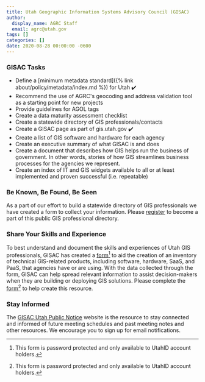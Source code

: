 ```yaml
---
title: Utah Geographic Information Systems Advisory Council (GISAC)
author:
  display_name: AGRC Staff
  email: agrc@utah.gov
tags: []
categories: []
date: 2020-08-28 00:00:00 -0600
---
```


### GISAC Tasks

- Define a [minimum metadata standard]({% link about/policy/metadata/index.md %}) for Utah ✔️
- Recommend the use of AGRC's geocoding and address validation tool as a starting point for new projects
- Provide guidelines for AGOL tags
- Create a data maturity assessment checklist
- Create a statewide directory of GIS professionals/contacts
- Create a GISAC page as part of gis.utah.gov ✔️
- Create a list of GIS software and hardware for each agency
- Create an executive summary of what GISAC is and does
- Create a document that describes how GIS helps run the business of government. In other words, stories of how GIS streamlines business processes for the agencies we represent.
- Create an index of IT and GIS widgets available to all or at least implemented and proven successful (i.e. repeatable)

### Be Known, Be Found, Be Seen

As a part of our effort to build a statewide directory of GIS professionals we have created a form to collect your information. Please [register](https://forms.gle/ea6iPCQ72xwEkRR18) to become a part of this public GIS professional directory.

### Share Your Skills and Experience

To best understand and document the skills and experiences of Utah GIS professionals, GISAC has created a [form](forms.gle/tsQvpCbTcUnzESx99)[^1] to aid the creation of an inventory of technical GIS-related products, including software, hardware, SaaS, and PaaS, that agencies have or are using. With the data collected through the form, GISAC can help spread relevant information to assist decision-makers when they are building or deploying GIS solutions. Please complete the [form](forms.gle/tsQvpCbTcUnzESx99)[^1] to help create this resource.

### Stay Informed

The [GISAC Utah Public Notice](https://utah.gov/pmn/sitemap/publicbody/2172.html) website is the resource to stay connected and informed of future meeting schedules and past meeting notes and other resources. We encourage you to sign up for email notifications.

[^1]: This form is password protected and only available to UtahID account holders.
